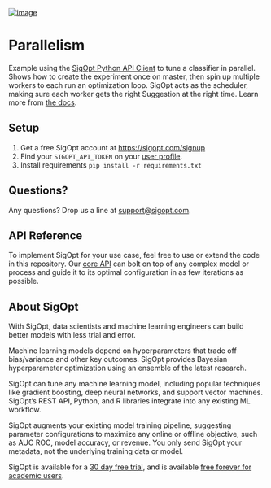 [![image](https://sigopt.com/static/img/SigOpt_logo_horiz.png?raw=true)](https://sigopt.com)

# Parallelism

Example using the [SigOpt Python API Client](https://sigopt.com/docs/overview/python) to tune a classifier in parallel. Shows how to create the experiment once on master, then spin up multiple workers to each run an optimization loop. SigOpt acts as the scheduler, making sure each worker gets the right Suggestion at the right time. Learn more from [the docs](https://sigopt.com/docs/overview/parallel).

## Setup
1. Get a free SigOpt account at https://sigopt.com/signup
2. Find your `SIGOPT_API_TOKEN` on your [user profile](https://sigopt.com/tokens/info).
3. Install requirements `pip install -r requirements.txt`

## Questions?
Any questions? Drop us a line at [support@sigopt.com](mailto:support@sigopt.com).

## API Reference
To implement SigOpt for your use case, feel free to use or extend the code in this repository. Our [core API](https://sigopt.com/docs) can bolt on top of any complex model or process and guide it to its optimal configuration in as few iterations as possible. 

## About SigOpt

With SigOpt, data scientists and machine learning engineers can build better models with less trial and error.

Machine learning models depend on hyperparameters that trade off bias/variance and other key outcomes. SigOpt provides Bayesian hyperparameter optimization using an ensemble of the latest research.

SigOpt can tune any machine learning model, including popular techniques like gradient boosting, deep neural networks, and support vector machines. SigOpt’s REST API, Python, and R libraries integrate into any existing ML workflow.

SigOpt augments your existing model training pipeline, suggesting parameter configurations to maximize any online or offline objective, such as AUC ROC, model accuracy, or revenue. You only send SigOpt your metadata, not the underlying training data or model.

SigOpt is available for a [30 day free trial](https://sigopt.com/signup), and is available [free forever for academic users](https://sigopt.com/edu).
